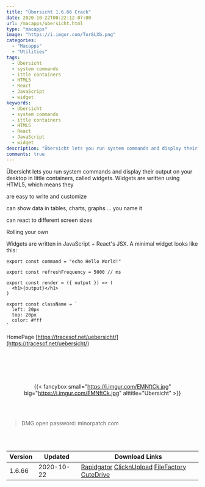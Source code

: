```yaml
---
title: "Übersicht 1.6.66 Crack"
date: 2020-10-22T00:22:12-07:00
url: /macapps/ubersicht.html
type: "macapps"
image: "https://i.imgur.com/Tor8LXb.png"
categories:
  - "Macapps"
  - "Utilities"
tags:
  - Übersicht
  - system commands
  - ittle containers
  - HTML5
  - React
  - JavaScript
  - widget
keywords:
  - Übersicht
  - system commands
  - ittle containers
  - HTML5
  - React
  - JavaScript
  - widget
description: "Übersicht lets you run system commands and display their output on your desktop in little containers, called widgets"
comments: true
---
```


Übersicht lets you run system commands and display their output on your desktop in little containers, called widgets. Widgets are written using HTML5, which means they

are easy to write and customize

can show data in tables, charts, graphs ... you name it

can react to different screen sizes

Rolling your own

Widgets are written in JavaScript + React's JSX. A minimal widget looks like this:

  ```
  export const command = "echo Hello World!"

  export const refreshFrequency = 5000 // ms

  export const render = ({ output }) => (
    <h1>{output}</h1>
  )

  export const className = `
    left: 20px
    top: 20px
    color: #fff
  `
  ```

HomePage [https://tracesof.net/uebersicht/](https://tracesof.net/uebersicht/)

<br/>
<br/>
<script async src="https://pagead2.googlesyndication.com/pagead/js/adsbygoogle.js"></script>
<ins class="adsbygoogle"
     style="display:block; text-align:center;"
     data-ad-layout="in-article"
     data-ad-format="fluid"
     data-ad-client="ca-pub-8746275014476192"
     data-ad-slot="5144997159"></ins>
<script>
     (adsbygoogle = window.adsbygoogle || []).push({});
</script>
<br/>
<br/>


<center>

{{< fancybox small="https://i.imgur.com/EMNftCk.jpg" big="https://i.imgur.com/EMNftCk.jpg" alttitle="Ubersicht" >}}

</center>

<br/>
<br/>


> DMG open password: minorpatch.com

<br/>

<br/>
<div id="history_version" class="history_version">

| Version | Updated | Download Links |
| ---- | ---- | ---- |
| 1.6.66 | 2020-10-22 | [Rapidgator](https://ouo.io/TOB1rQ)   [ClicknUpload](https://ouo.io/73S8SH)   [FileFactory](https://ouo.io/KNVll2I)   [CuteDrive](https://ouo.io/ATh2uh) |

</div>

